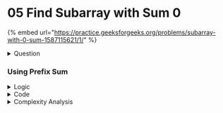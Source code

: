 # 05 Find Subarray with Sum 0

{% embed url="https://practice.geeksforgeeks.org/problems/subarray-with-0-sum-1587115621/1/" %}

<details>

<summary>Question</summary>



Given an array of positive and negative numbers. Find if there is a **subarray** (of size at least one) with **0 sum**.

**Example 1:**

```
Input:
5
4 2 -3 1 6

Output: 
Yes

Explanation: 
2, -3, 1 is the subarray 
with sum 0.
```

**Example 2:**

```
Input:
5
4 2 0 1 6

Output: 
Yes

Explanation: 
0 is one of the element 
in the array so there exist a 
subarray with sum 0.
```

</details>

### Using Prefix Sum

<details>

<summary>Logic</summary>

1. Maintain a prefix sum
2. If at any point the element of the prefix sum is 0
   1. Then obviously we found that the sum form beginning till that element is 0
3. If at any point the prefix sum repeats itself
   1. We know that the sum of the element after the first occurrence to the last occurrence makes a sum of 0. This is the reason that the prefix sum was able to repeat itself.&#x20;

</details>

<details>

<summary>Code</summary>

```cpp
bool subArrayExists(int arr[], int n)
{
    vector<int> prefix(n);
    prefix[0] = arr[0];
    
    for(int i = 1; i < n; i++)
        prefix[i] = prefix[i - 1] + arr[i];
        
    unordered_set<int> visited;
    for(int i = 0; i < n; i++) {
        if(prefix[i] == 0)
            return true;
            
        if(visited.count(prefix[i]))
            return true;
        else 
            visited.insert(prefix[i]);
    }
            
    return false;
}
```

</details>

<details>

<summary>Complexity Analysis</summary>

Time Complexity: $$O(n)$$​

Space Complexity: $$O(n)$$​

</details>
